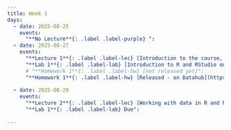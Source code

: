 ```yaml
---
title: Week 1
days:
  - date: 2025-08-25
    events:
      "**No Lecture**{: .label .label-purple} ":
  - date: 2025-08-27
    events:
      "**Lecture 1**{: .label .label-lec} [Introduction to the course, the cloud, and PPDAC](https://ph142-ucb.github.io/fa25/src/lec/001_PPDAC.pdf)[(Video)](https://bcourses.berkeley.edu/courses/1547200/external_tools/90481)":
      "**Lab 1**{: .label .label-lab} [Introduction to R and RStudio on Datahub](https://publichealth.datahub.berkeley.edu/hub/user-redirect/git-pull?repo=https%3A%2F%2Fgithub.com%2Fph142-ucb%2Fph142-fa25&urlpath=rstudio%2F&branch=main)":
      # "**Homework 1**{: .label .label-hw} [not released yet]":
      "**Homework 1**{: .label .label-hw} [Released - on Datahub](https://publichealth.datahub.berkeley.edu/hub/user-redirect/git-pull?repo=https%3A%2F%2Fgithub.com%2Fph142-ucb%2Fph142-fa25&urlpath=rstudio%2F&branch=main)":
      
  - date: 2025-08-29
    events:
      "**Lecture 2**{: .label .label-lec} [Working with data in R and RStudio (dplyr package)](https://ph142-ucb.github.io/fa25/src/lec/002_Working-with-data.pdf)":
      "**Lab 1**{: .label .label-lab} Due":
      
---
```

